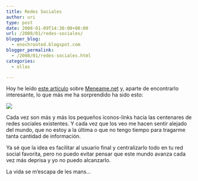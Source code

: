 ```yaml
---
title: Redes Sociales
author: uri
type: post
date: 2008-01-09T14:30:00+00:00
url: /2008/01/redes-sociales/
blogger_blog:
  - enochrooted.blogspot.com
blogger_permalink:
  - /2008/01/redes-sociales.html
categories:
  - ollas

---
```

Hoy he leído [este artículo][1] sobre [Meneame.net][2] y, aparte de encontrarlo interesante, lo que más me ha sorprendido ha sido esto:

[<img style="display:block;text-align:center;cursor:hand;margin:0 auto 10px;" src="http://bp2.blogger.com/_WEHvyZj_jiU/R4Ta1AP8XxI/AAAAAAAABEg/3Dj1WktfFHI/s320/social-networks.jpg" border="0" />][3]

Cada vez son más y más los pequeños iconos-links hacia las centenares de redes sociales existentes. Y cada vez que los veo me hacen sentir alejado del mundo, que no estoy a la última o que no tengo tiempo para tragarme tanta cantidad de información. 

Ya sé que la idea es facilitar al usuario final y centralizarlo todo en tu red social favorita, pero no puedo evitar pensar que este mundo avanza cada vez más deprisa y yo no puedo alcanzarlo.

La vida se m&#8217;escapa de les mans&#8230;

 [1]: http://www.trampero.com/recursos-webmasters/meneame/
 [2]: http://meneame.net
 [3]: http://bp2.blogger.com/_WEHvyZj_jiU/R4Ta1AP8XxI/AAAAAAAABEg/3Dj1WktfFHI/s1600-h/social-networks.jpg